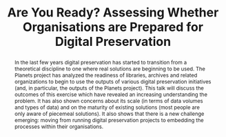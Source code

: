 ---
abstract: 'In the last few years digital preservation has started to transition from
  a theoretical discipline to one where real solutions are beginning to be used. The
  Planets project has analyzed the readiness of libraries, archives and related organizations
  to begin to use the outputs of various digital preservation initiatives (and, in
  particular, the outputs of the Planets project). This talk will discuss the outcomes
  of this exercise which have revealed an increasing understanding the problem. It
  has also shown concerns about its scale (in terms of data volumes and types of data)
  and on the maturity of existing solutions (most people are only aware of piecemeal
  solutions). It also shows that there is a new challenge emerging: moving from running
  digital preservation projects to embedding the processes within their organisations. '
creators:
- Sinclair, Pauline
- Sharpe, Robert
- Keen, Ann
- Jardine, Lewis
- Humphreys, Jane
- Farquhar, Adam
- Duckworth, James
- Billenness, Clive
date: null
document_url: https://services.phaidra.univie.ac.at/api/object/o:294014/download
grand_parent: iPRES
institutions: []
keywords:
- san francisco
landing_page_url: https://phaidra.univie.ac.at/o:294014
language: eng
layout: publication
license: CC BY-SA 3.0 AT
notes_url: null
parent: iPRES 2009
publication_type: paper
size: 970025
slides_url: null
source_name: iPRES
title: Are You Ready? Assessing Whether Organisations are Prepared for Digital Preservation
year: 2009
---